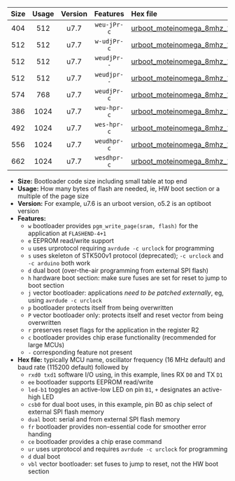 |Size|Usage|Version|Features|Hex file|
|:-:|:-:|:-:|:-:|:--|
|404|512|u7.7|`weu-jPr-c`|[urboot_moteinomega_8mhz_115200bps_rxd0_txd1_ee_led+d7_fr_ce_ur_vbl.hex](https://raw.githubusercontent.com/stefanrueger/urboot.hex/main/boards/moteinomega/fcpu_8mhz/115200_bps/urboot_moteinomega_8mhz_115200bps_rxd0_txd1_ee_led+d7_fr_ce_ur_vbl.hex)|
|512|512|u7.7|`w-udjPr-c`|[urboot_moteinomega_8mhz_115200bps_rxd0_txd1_led+d7_csc7_dual_fr_ce_ur_vbl.hex](https://raw.githubusercontent.com/stefanrueger/urboot.hex/main/boards/moteinomega/fcpu_8mhz/115200_bps/urboot_moteinomega_8mhz_115200bps_rxd0_txd1_led+d7_csc7_dual_fr_ce_ur_vbl.hex)|
|512|512|u7.7|`weudjPr--`|[urboot_moteinomega_8mhz_115200bps_rxd0_txd1_ee_led+d7_csc7_dual_ur_vbl.hex](https://raw.githubusercontent.com/stefanrueger/urboot.hex/main/boards/moteinomega/fcpu_8mhz/115200_bps/urboot_moteinomega_8mhz_115200bps_rxd0_txd1_ee_led+d7_csc7_dual_ur_vbl.hex)|
|512|512|u7.7|`weudjpr--`|[urboot_moteinomega_8mhz_115200bps_rxd0_txd1_ee_led+d7_csc7_dual_fr_ur_vbl.hex](https://raw.githubusercontent.com/stefanrueger/urboot.hex/main/boards/moteinomega/fcpu_8mhz/115200_bps/urboot_moteinomega_8mhz_115200bps_rxd0_txd1_ee_led+d7_csc7_dual_fr_ur_vbl.hex)|
|574|768|u7.7|`weudjPr-c`|[urboot_moteinomega_8mhz_115200bps_rxd0_txd1_ee_led+d7_csc7_dual_fr_ce_ur_vbl.hex](https://raw.githubusercontent.com/stefanrueger/urboot.hex/main/boards/moteinomega/fcpu_8mhz/115200_bps/urboot_moteinomega_8mhz_115200bps_rxd0_txd1_ee_led+d7_csc7_dual_fr_ce_ur_vbl.hex)|
|386|1024|u7.7|`weu-hpr-c`|[urboot_moteinomega_8mhz_115200bps_rxd0_txd1_ee_led+d7_fr_ce_ur.hex](https://raw.githubusercontent.com/stefanrueger/urboot.hex/main/boards/moteinomega/fcpu_8mhz/115200_bps/urboot_moteinomega_8mhz_115200bps_rxd0_txd1_ee_led+d7_fr_ce_ur.hex)|
|492|1024|u7.7|`wes-hpr-c`|[urboot_moteinomega_8mhz_115200bps_rxd0_txd1_ee_led+d7_fr_ce.hex](https://raw.githubusercontent.com/stefanrueger/urboot.hex/main/boards/moteinomega/fcpu_8mhz/115200_bps/urboot_moteinomega_8mhz_115200bps_rxd0_txd1_ee_led+d7_fr_ce.hex)|
|556|1024|u7.7|`weudhpr-c`|[urboot_moteinomega_8mhz_115200bps_rxd0_txd1_ee_led+d7_csc7_dual_fr_ce_ur.hex](https://raw.githubusercontent.com/stefanrueger/urboot.hex/main/boards/moteinomega/fcpu_8mhz/115200_bps/urboot_moteinomega_8mhz_115200bps_rxd0_txd1_ee_led+d7_csc7_dual_fr_ce_ur.hex)|
|662|1024|u7.7|`wesdhpr-c`|[urboot_moteinomega_8mhz_115200bps_rxd0_txd1_ee_led+d7_csc7_dual_fr_ce.hex](https://raw.githubusercontent.com/stefanrueger/urboot.hex/main/boards/moteinomega/fcpu_8mhz/115200_bps/urboot_moteinomega_8mhz_115200bps_rxd0_txd1_ee_led+d7_csc7_dual_fr_ce.hex)|

- **Size:** Bootloader code size including small table at top end
- **Usage:** How many bytes of flash are needed, ie, HW boot section or a multiple of the page size
- **Version:** For example, u7.6 is an urboot version, o5.2 is an optiboot version
- **Features:**
  + `w` bootloader provides `pgm_write_page(sram, flash)` for the application at `FLASHEND-4+1`
  + `e` EEPROM read/write support
  + `u` uses urprotocol requiring `avrdude -c urclock` for programming
  + `s` uses skeleton of STK500v1 protocol (deprecated); `-c urclock` and `-c arduino` both work
  + `d` dual boot (over-the-air programming from external SPI flash)
  + `h` hardware boot section: make sure fuses are set for reset to jump to boot section
  + `j` vector bootloader: applications *need to be patched externally*, eg, using `avrdude -c urclock`
  + `p` bootloader protects itself from being overwritten
  + `P` vector bootloader only: protects itself and reset vector from being overwritten
  + `r` preserves reset flags for the application in the register R2
  + `c` bootloader provides chip erase functionality (recommended for large MCUs)
  + `-` corresponding feature not present
- **Hex file:** typically MCU name, oscillator frequency (16 MHz default) and baud rate (115200 default) followed by
  + `rxd0 txd1` software I/O using, in this example, lines RX `D0` and TX `D1`
  + `ee` bootloader supports EEPROM read/write
  + `led-b1` toggles an active-low LED on pin `B1`, `+` designates an active-high LED
  + `csb0` for dual boot uses, in this example, pin B0 as chip select of external SPI flash memory
  + `dual` boot: serial and from external SPI flash memory
  + `fr` bootloader provides non-essential code for smoother error handing
  + `ce` bootloader provides a chip erase command
  + `ur` uses urprotocol and requires `avrdude -c urclock` for programming
  + `d` dual boot
  + `vbl` vector bootloader: set fuses to jump to reset, not the HW boot section
